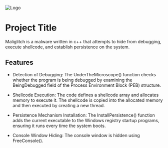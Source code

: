 

![Logo](https://th.bing.com/th/id/R.439ceba5823e9662c3a567f3ab267e89?rik=l%2fCHtrcTEmyhOQ&riu=http%3a%2f%2fdownload.bitsdujour.com%2fsoftware%2ficon%2fwise-anti-malware.png&ehk=VeJVkGEqaO7EYfuZ7xYgZs5EbL8Vj9VJShcvM8LE%2b%2b8%3d&risl=&pid=ImgRaw&r=0)



# Project Title

Maliglitch is a malware written in c++ that attempts to hide from debugging, execute shellcode, and establish persistence on the system.



## Features

- Detection of Debugging: The UnderTheMicroscope() function checks whether the program is being debugged by examining the BeingDebugged field of the Process Environment Block (PEB) structure.

- Shellcode Execution: The code defines a shellcode array and allocates memory to execute it. The shellcode is copied into the allocated memory and then executed by creating a new thread.

- Persistence Mechanism Installation: The InstallPersistence() function adds the current executable to the Windows registry startup programs, ensuring it runs every time the system boots.

- Console Window Hiding: The console window is hidden using FreeConsole().
